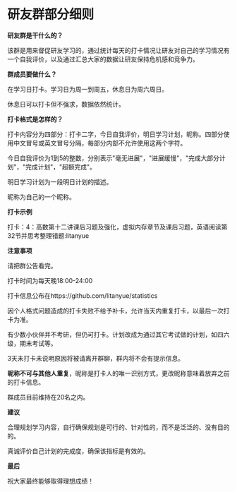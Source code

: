 # 研友群部分细则
**研友群是干什么的？**

该群是用来督促研友学习的，通过统计每天的打卡情况让研友对自己的学习情况有一个自我评价，以及通过汇总大家的数据让研友保持危机感和竞争力。



**群成员要做什么？**

在学习日打卡。学习日为周一到周五，休息日为周六周日。

休息日可以打卡但不强求，数据依然统计。



**打卡格式是怎样的？**

打卡内容分为四部分：打卡二字，今日自我评价，明日学习计划，昵称。四部分使用中文冒号或英文冒号分隔，每部分内部不允许使用这两个字符。

今日自我评价为1到5的整数，分别表示"毫无进展"，"进展缓慢"，"完成大部分计划"，"完成计划"，"超额完成"。

明日学习计划为一段明日计划的描述。

昵称为自己的一个昵称。



**打卡示例**

打卡：4：高数第十二讲课后习题及强化，虚拟内存章节及课后习题，英语阅读第32节并思考整理错题:litanyue



**注意事项**

请把群公告看完。

打卡时间为每天晚18:00-24:00

打卡信息公布在https://github.com/litanyue/statistics

因个人格式问题造成的打卡失败不给予补卡，允许当天内重复打卡，以最后一次打卡为准。

有少数小伙伴并不考研，但仍可打卡。计划改成为通过其它考试做的计划，如四六级，期末考试等。

3天未打卡未说明原因将被请离开群聊，群内将不会有提示信息。

**昵称不可与其他人重复**，昵称是打卡人的唯一识别方式，更改昵称意味着放弃之前的打卡信息。

群成员目前维持在20名之内。



**建议**

合理规划学习内容，自行确保规划是可行的、针对性的，而不是泛泛的、没有目的的。

真诚评价自己计划的完成度，确保该指标是有效的。



**最后**

祝大家最终能够取得理想成绩！
